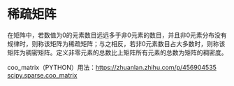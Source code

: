 
# 稀疏矩阵

在矩阵中，若数值为0的元素数目远远多于非0元素的数目，并且非0元素分布没有规律时，则称该矩阵为稀疏矩阵；与之相反，若非0元素数目占大多数时，则称该矩阵为稠密矩阵。定义非零元素的总数比上矩阵所有元素的总数为矩阵的稠密度。

coo_matrix（PYTHON）用法：https://zhuanlan.zhihu.com/p/456904535 \
[scipy.sparse.coo_matrix](https://docs.scipy.org/doc/scipy/reference/generated/scipy.sparse.coo_matrix.html#scipy.sparse.coo_matrix)

